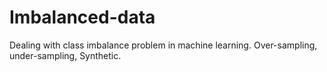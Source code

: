 # Imbalanced-data
Dealing with class imbalance problem in machine learning. Over-sampling, under-sampling, Synthetic.

